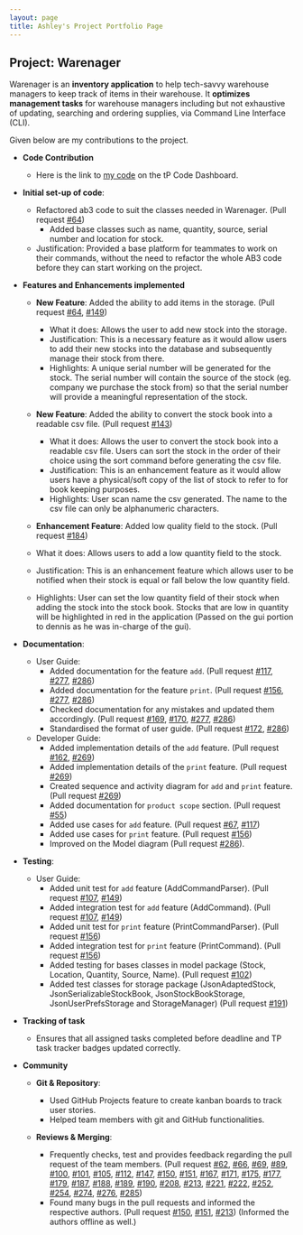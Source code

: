 ```yaml
---
layout: page
title: Ashley's Project Portfolio Page
---
```


## Project: Warenager

Warenager is an **inventory application** to help tech-savvy warehouse managers to keep track of items in their warehouse.
It **optimizes management tasks** for warehouse managers including but not exhaustive of updating,
searching and ordering supplies, via Command Line Interface (CLI).

Given below are my contributions to the project.

* **Code Contribution**
  * Here is the link to [my code](https://nus-cs2103-ay2021s1.github.io/tp-dashboard/#breakdown=true&search=ashley&sort=groupTitle&sortWithin=title&since=2020-08-14&timeframe=commit&mergegroup=&groupSelect=groupByRepos&checkedFileTypes=docs~functional-code~test-code~other&tabOpen=true&tabType=authorship&tabAuthor=Ashley-Lau&tabRepo=AY2021S1-CS2103T-T15-3%2Ftp%5Bmaster%5D&authorshipIsMergeGroup=false&authorshipFileTypes=docs~functional-code~test-code~other)
  on the tP Code Dashboard.

* **Initial set-up of code**:
  * Refactored ab3 code to suit the classes needed in Warenager. (Pull request [\#64](https://github.com/AY2021S1-CS2103T-T15-3/tp/pull/64))
    * Added base classes such as name, quantity, source, serial number and location for stock.
  * Justification: Provided a base platform for teammates to work on their commands,
   without the need to refactor the whole AB3 code before they can start working on the project.

* **Features and Enhancements implemented**
  * **New Feature**: Added the ability to add items in the storage. (Pull request [\#64](https://github.com/AY2021S1-CS2103T-T15-3/tp/pull/64), [\#149](https://github.com/AY2021S1-CS2103T-T15-3/tp/pull/149))
    * What it does: Allows the user to add new stock into the storage.
    * Justification: This is a necessary feature as it would allow users to add their new stocks into the
    database and subsequently manage their stock from there.
    * Highlights: A unique serial number will be generated for the stock.
     The serial number will contain the source of the stock (eg. company we purchase the stock from)
     so that the serial number will provide a meaningful representation of the stock.
    
  * **New Feature**: Added the ability to convert the stock book into a readable csv file. (Pull request [\#143](https://github.com/AY2021S1-CS2103T-T15-3/tp/pull/143))
    * What it does: Allows the user to convert the stock book into a readable csv file. Users can sort 
    the stock in the order of their choice using the sort command before generating the csv file.
    * Justification: This is an enhancement feature as it would allow users have a physical/soft copy of the list of stock
    to refer to for book keeping purposes.
    * Highlights: User scan name the csv generated. The name to the csv file can only be alphanumeric characters.
  
  * **Enhancement Feature**: Added low quality field to the stock. (Pull request [\#184](https://github.com/AY2021S1-CS2103T-T15-3/tp/pull/184))
   * What it does: Allows users to add a low quantity field to the stock.
   * Justification: This is an enhancement feature which allows user to be notified when their stock is equal
    or fall below the low quantity field.
    * Highlights: User can set the low quantity field of their stock when adding the stock into the stock book.
     Stocks that are low in quantity will be highlighted in red in the application (Passed on the gui portion to dennis
     as he was in-charge of the gui).

* **Documentation**:
  * User Guide:
    * Added documentation for the feature `add`. (Pull request [\#117](https://github.com/AY2021S1-CS2103T-T15-3/tp/pull/117), [\#277](https://github.com/AY2021S1-CS2103T-T15-3/tp/pull/277), [\#286](https://github.com/AY2021S1-CS2103T-T15-3/tp/pull/286))
    * Added documentation for the feature `print`. (Pull request [\#156](https://github.com/AY2021S1-CS2103T-T15-3/tp/pull/156), [\#277](https://github.com/AY2021S1-CS2103T-T15-3/tp/pull/277), [\#286](https://github.com/AY2021S1-CS2103T-T15-3/tp/pull/286))
    * Checked documentation for any mistakes and updated them accordingly. (Pull request [\#169](https://github.com/AY2021S1-CS2103T-T15-3/tp/pull/169/files), [\#170](https://github.com/AY2021S1-CS2103T-T15-3/tp/pull/170/files),
     [\#277](https://github.com/AY2021S1-CS2103T-T15-3/tp/pull/277), [\#286](https://github.com/AY2021S1-CS2103T-T15-3/tp/pull/286))
    * Standardised the format of user guide. (Pull request [\#172](https://github.com/AY2021S1-CS2103T-T15-3/tp/pull/172/files), [\#286](https://github.com/AY2021S1-CS2103T-T15-3/tp/pull/286))
  * Developer Guide:
    * Added implementation details of the `add` feature. (Pull request [\#162](https://github.com/AY2021S1-CS2103T-T15-3/tp/pull/162), [\#269](https://github.com/AY2021S1-CS2103T-T15-3/tp/pull/269))
    * Added implementation details of the `print` feature. (Pull request [\#269](https://github.com/AY2021S1-CS2103T-T15-3/tp/pull/269))
    * Created sequence and activity diagram for `add` and `print` feature. (Pull request [\#269](https://github.com/AY2021S1-CS2103T-T15-3/tp/pull/269))
    * Added documentation for `product scope` section. (Pull request [\#55](https://github.com/AY2021S1-CS2103T-T15-3/tp/pull/55))
    * Added use cases for `add` feature. (Pull request [\#67](https://github.com/AY2021S1-CS2103T-T15-3/tp/pull/67), [\#117](https://github.com/AY2021S1-CS2103T-T15-3/tp/pull/117))
    * Added use cases for `print` feature. (Pull request [\#156](https://github.com/AY2021S1-CS2103T-T15-3/tp/pull/156))
    * Improved on the Model diagram (Pull request [\#286](https://github.com/AY2021S1-CS2103T-T15-3/tp/pull/286)). 

* **Testing**:
  * User Guide:
    * Added unit test for `add` feature (AddCommandParser). (Pull request [\#107](https://github.com/AY2021S1-CS2103T-T15-3/tp/pull/107), [\#149](https://github.com/AY2021S1-CS2103T-T15-3/tp/pull/149))
    * Added integration test for `add` feature (AddCommand). (Pull request [\#107](https://github.com/AY2021S1-CS2103T-T15-3/tp/pull/107), [\#149](https://github.com/AY2021S1-CS2103T-T15-3/tp/pull/149))
    * Added unit test for `print` feature (PrintCommandParser). (Pull request [\#156](https://github.com/AY2021S1-CS2103T-T15-3/tp/pull/156))
    * Added integration test for `print` feature (PrintCommand). (Pull request [\#156](https://github.com/AY2021S1-CS2103T-T15-3/tp/pull/156))
    * Added testing for bases classes in model package (Stock, Location, Quantity, Source, Name). (Pull request [\#102](https://github.com/AY2021S1-CS2103T-T15-3/tp/pull/102))
    * Added test classes for storage package (JsonAdaptedStock, JsonSerializableStockBook,
     JsonStockBookStorage, JsonUserPrefsStorage and StorageManager) (Pull request [\#191](https://github.com/AY2021S1-CS2103T-T15-3/tp/pull/191))

* **Tracking of task**
  * Ensures that all assigned tasks completed before deadline and TP task tracker badges updated correctly.

* **Community**
    * **Git & Repository**:
      * Used GitHub Projects feature to create kanban boards to track user stories.
      * Helped team members with git and GitHub functionalities.
    
    * **Reviews & Merging**:
      * Frequently checks, test and provides feedback regarding the pull request of the team members. (Pull request [\#62](https://github.com/AY2021S1-CS2103T-T15-3/tp/pull/62), 
       [\#66](https://github.com/AY2021S1-CS2103T-T15-3/tp/pull/66), [\#69](https://github.com/AY2021S1-CS2103T-T15-3/tp/pull/69), [\#89](https://github.com/AY2021S1-CS2103T-T15-3/tp/pull/89), 
       [\#100](https://github.com/AY2021S1-CS2103T-T15-3/tp/pull/100), [\#101](https://github.com/AY2021S1-CS2103T-T15-3/tp/pull/101), [\#105](https://github.com/AY2021S1-CS2103T-T15-3/tp/pull/105),
       [\#112](https://github.com/AY2021S1-CS2103T-T15-3/tp/pull/112), [\#147](https://github.com/AY2021S1-CS2103T-T15-3/tp/pull/147), [\#150](https://github.com/AY2021S1-CS2103T-T15-3/tp/pull/150), [\#151](https://github.com/AY2021S1-CS2103T-T15-3/tp/pull/151),
       [\#167](https://github.com/AY2021S1-CS2103T-T15-3/tp/pull/167), [\#171](https://github.com/AY2021S1-CS2103T-T15-3/tp/pull/171), [\#175](https://github.com/AY2021S1-CS2103T-T15-3/tp/pull/175), [\#177](https://github.com/AY2021S1-CS2103T-T15-3/tp/pull/177),
       [\#179](https://github.com/AY2021S1-CS2103T-T15-3/tp/pull/179), [\#187](https://github.com/AY2021S1-CS2103T-T15-3/tp/pull/187), [\#188](https://github.com/AY2021S1-CS2103T-T15-3/tp/pull/188), [\#189](https://github.com/AY2021S1-CS2103T-T15-3/tp/pull/189),
       [\#190](https://github.com/AY2021S1-CS2103T-T15-3/tp/pull/190), [\#208](https://github.com/AY2021S1-CS2103T-T15-3/tp/pull/208), [\#213](https://github.com/AY2021S1-CS2103T-T15-3/tp/pull/213), [\#221](https://github.com/AY2021S1-CS2103T-T15-3/tp/pull/221), 
       [\#222](https://github.com/AY2021S1-CS2103T-T15-3/tp/pull/222), [\#252](https://github.com/AY2021S1-CS2103T-T15-3/tp/pull/252), [\#254](https://github.com/AY2021S1-CS2103T-T15-3/tp/pull/254), [\#274](https://github.com/AY2021S1-CS2103T-T15-3/tp/pull/274),
       [\#276](https://github.com/AY2021S1-CS2103T-T15-3/tp/pull/276), [\#285](https://github.com/AY2021S1-CS2103T-T15-3/tp/pull/285))
      * Found many bugs in the pull requests and informed the respective authors. (Pull request [\#150](https://github.com/AY2021S1-CS2103T-T15-3/tp/pull/150), [\#151](https://github.com/AY2021S1-CS2103T-T15-3/tp/pull/151),
        [\#213](https://github.com/AY2021S1-CS2103T-T15-3/tp/pull/213)) (Informed the authors offline as well.)
